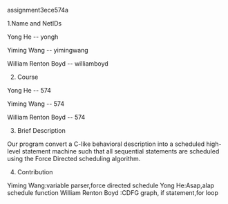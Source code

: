assignment3ece574a

1.Name and NetIDs

Yong He -- yongh

Yiming Wang -- yimingwang

William Renton Boyd -- williamboyd

2. Course

Yong He -- 574

Yiming Wang -- 574

William Renton Boyd -- 574

3. Brief Description

Our program convert a C-like behavioral description into a scheduled high-level statement machine such that all sequential statements are scheduled using the Force Directed scheduling algorithm.

4. Contribution

Yiming Wang:variable parser,force directed schedule
Yong He:Asap,alap schedule function
William Renton Boyd :CDFG graph, if statement,for loop
